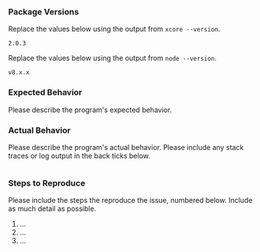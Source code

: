 ### Package Versions

Replace the values below using the output from `xcore --version`.

```
2.0.3
```

Replace the values below using the output from `node --version`.

```
v8.x.x
```

### Expected Behavior

Please describe the program's expected behavior.

### Actual Behavior

Please describe the program's actual behavior. Please include any stack traces or log output in the back ticks below.

```

```

### Steps to Reproduce

Please include the steps the reproduce the issue, numbered below. Include as
much detail as possible.

1. ...
2. ...
3. ...
